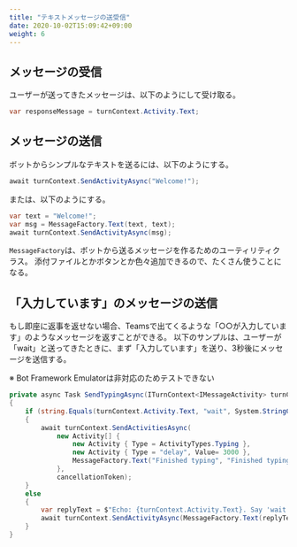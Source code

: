 ```yaml
---
title: "テキストメッセージの送受信"
date: 2020-10-02T15:09:42+09:00
weight: 6
---
```


## メッセージの受信
ユーザーが送ってきたメッセージは、以下のようにして受け取る。

```csharp
var responseMessage = turnContext.Activity.Text;
```

## メッセージの送信
ボットからシンプルなテキストを送るには、以下のようにする。

```csharp
await turnContext.SendActivityAsync("Welcome!");
```

または、以下のようにする。

```csharp
var text = "Welcome!";
var msg = MessageFactory.Text(text, text);
await turnContext.SendActivityAsync(msg);
```

`MessageFactory`は、ボットから送るメッセージを作るためのユーティリティクラス。
添付ファイルとかボタンとか色々追加できるので、たくさん使うことになる。

## 「入力しています」のメッセージの送信
もし即座に返事を返せない場合、Teamsで出てくるような「○○が入力しています」のようなメッセージを返すことができる。
以下のサンプルは、ユーザーが「wait」と送ってきたときに、まず「入力しています」を送り、3秒後にメッセージを送信する。

※ Bot Framework Emulatorは非対応のためテストできない

```csharp
private async Task SendTypingAsync(ITurnContext<IMessageActivity> turnContext, CancellationToken cancellationToken)
{
    if (string.Equals(turnContext.Activity.Text, "wait", System.StringComparison.InvariantCultureIgnoreCase))
    {
        await turnContext.SendActivitiesAsync(
            new Activity[] {
                new Activity { Type = ActivityTypes.Typing },
                new Activity { Type = "delay", Value= 3000 },
                MessageFactory.Text("Finished typing", "Finished typing"),
            },
            cancellationToken);
    }
    else
    {
        var replyText = $"Echo: {turnContext.Activity.Text}. Say 'wait' to watch me type.";
        await turnContext.SendActivityAsync(MessageFactory.Text(replyText, replyText), cancellationToken);
    }
}
```
